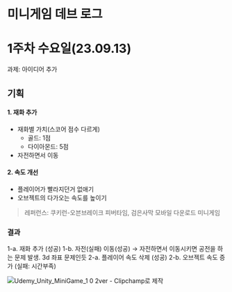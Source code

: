 # 미니게임 데브 로그

# 1주차 수요일(23.09.13)


과제: 아이디어 추가

## 기획
#### 1. 재화 추가
  - 재화별 가치(스코어 점수 다르게)
    - 골드: 1점
    - 다이아몬드: 5점
  - 자전하면서 이동

#### 2. 속도 개선
  - 플레이어가 빨라지던거 없애기
  - 오브젝트의 다가오는 속도를 높이기

> 레퍼런스: 쿠키런-오븐브레이크 피버타임, 검은사막 모바일 다운로드 미니게임

### 결과
1-a. 재화 추가 (성공)
1-b. 자전(실패) 이동(성공) → 자전하면서 이동시키면 공전을 하는 문제 발생. 3d 좌표 문제인듯
2-a. 플레이어 속도 삭제 (성공)
2-b. 오브젝트 속도 증가 (실패: 시간부족) 

![Udemy_Unity_MiniGame_1 0 2ver - Clipchamp로 제작](https://github.com/ise-yen/Unity10Camp_udemyXsniperfactory/assets/66158433/f4035c9d-18d4-45b6-ab19-e3ab67d9987d)
